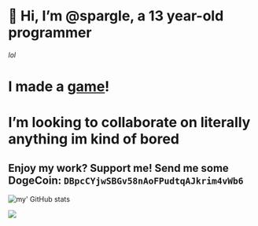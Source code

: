 # 👋 Hi, I’m @spargle, a 13 year-old programmer
###### lol


# I made a [game](https://spegeet.itch.io/flr-rn)!
# I’m looking to collaborate on literally anything im kind of bored
## Enjoy my work? Support me! Send me some DogeCoin: `DBpcCYjwSBGv58nAoFPudtqAJkrim4vWb6`
![my' GitHub stats](https://github-readme-stats.vercel.app/api?username=spargle&show_icons=true&theme=dark)

<a href="https://github.com/spargle/ark"><img src="https://github-readme-stats.vercel.app/api/pin/?username=spargle&repo=ark"/></a>
